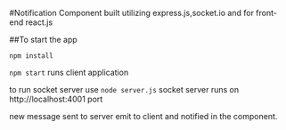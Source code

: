 #Notification Component built  utilizing express.js,socket.io and for front-end react.js

##To start the app

`npm install`

`npm start` runs client application 

to run socket server use  `node server.js`
socket server runs on http://localhost:4001 port 

new message sent to server emit to client and notified in the component.


